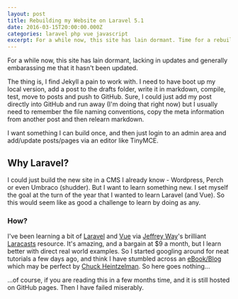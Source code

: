 ```yaml
---
layout: post
title: Rebuilding my Website on Laravel 5.1
date: 2016-03-15T20:00:00.000Z
categories: laravel php vue javascript
excerpt: For a while now, this site has lain dormant. Time for a rebuild and a new lease of life
---
```


For a while now, this site has lain dormant, lacking in updates and generally embarassing me that it hasn't been updated.

The thing is, I find Jekyll a pain to work with. I need to have boot up my local version, add a post to the drafts folder, write it in markdown, compile, test, move to posts and push to GitHub. Sure, I could just add my post directly into GitHub and run away (I'm doing that right now) but I usually need to remember the file naming conventions, copy the meta information from another post and then relearn markdown.

I want something I can build once, and then just login to an admin area and add/update posts/pages via an editor like TinyMCE.

## Why Laravel?

I could just build the new site in a CMS I already know - Wordpress, Perch or even Umbraco (shudder). But I want to learn something new. I set myself the goal at the turn of the year that I wanted to learn Laravel (and Vue). So this would seem like as good a challenge to learn by doing as any.

### How?

I've been learning a bit of [Laravel](https://laravel.com/) and [Vue](https://vuejs.org/) via [Jeffrey Way](https://twitter.com/jeffrey_way)'s brilliant [Laracasts](https://laracasts.com/) resource. It's amazing, and a bargain at $9 a month, but I learn better with direct real world examples.
So I started googling around for neat tutorials a few days ago, and think I have stumbled across an [eBook/Blog](http://laravelcoding.com/blog?tag=L5+Beauty) which may be perfect by [Chuck Heintzelman](http://laravelcoding.com/blog). So here goes nothing...

...of course, if you are reading this in a few months time, and it is still hosted on GitHub pages. Then I have failed miserably.
